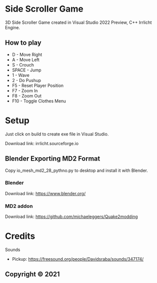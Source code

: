 # Side Scroller Game

3D Side Scroller Game created in Visual Studio 2022 Preview, C++ Irrlicht Engine.

## How to play

* D - Move Right
* A - Move Left
* S - Crouch
* SPACE - Jump
* 1 - Wave
* 2 - Do Pushup
* F5 - Reset Player Position
* F7 - Zoom In
* F8 - Zoom Out
* F10 - Toggle Clothes Menu

# Setup

Just click on build to create exe file in Visual Studio.

Download link: irrlicht.sourceforge.io

## Blender Exporting MD2 Format

Copy io_mesh_md2_28_pythno.py to desktop and install it with Blender.

### Blender

Download link: https://www.blender.org/

### MD2 addon

Download link: https://github.com/michaeleggers/Quake2modding

# Credits

Sounds
* Pickup: https://freesound.org/people/Davidsraba/sounds/347174/

## Copyright © 2021
